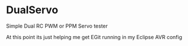 DualServo
=========

Simple Dual RC PWM or PPM Servo tester

At this point its just helping me get EGit running in my Eclipse AVR config


